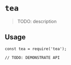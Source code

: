 # `tea`

> TODO: description

## Usage

```
const tea = require('tea');

// TODO: DEMONSTRATE API
```
